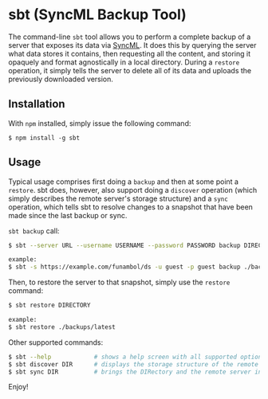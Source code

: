# sbt (SyncML Backup Tool)

The command-line ``sbt`` tool allows you to perform a complete backup
of a server that exposes its data via
[SyncML](http://en.wikipedia.org/wiki/SyncML). It does this by
querying the server what data stores it contains, then requesting all
the content, and storing it opaquely and format agnostically in a
local directory. During a ``restore`` operation, it simply tells the
server to delete all of its data and uploads the previously downloaded
version.

## Installation

With ``npm`` installed, simply issue the following command:

    $ npm install -g sbt

## Usage

Typical usage comprises first doing a ``backup`` and then at some
point a ``restore``. sbt does, however, also support doing a
``discover`` operation (which simply describes the remote server's
storage structure) and a ``sync`` operation, which tells sbt to
resolve changes to a snapshot that have been made since the last
backup or sync.

``sbt backup`` call:

``` bash
$ sbt --server URL --username USERNAME --password PASSWORD backup DIRECTORY

example:
$ sbt -s https://example.com/funambol/ds -u guest -p guest backup ./backups/latest
```

Then, to restore the server to that snapshot, simply use the ``restore`` command:

``` bash
$ sbt restore DIRECTORY

example:
$ sbt restore ./backups/latest
```

Other supported commands:

``` bash
$ sbt --help            # shows a help screen with all supported options
$ sbt discover DIR      # displays the storage structure of the remote server
$ sbt sync DIR          # brings the DIRectory and the remote server into sync
```

Enjoy!
